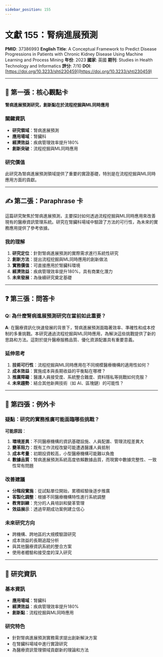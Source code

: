 ```yaml
---
sidebar_position: 155
---
```


# 文獻 155：腎病進展預測

**PMID**: 37386993
**English Title**: A Conceptual Framework to Predict Disease Progressions in Patients with Chronic Kidney Disease Using Machine Learning and Process Mining
**年份**: 2023
**國家**: 英國
**期刊**: Studies in Health Technology and Informatics
**評分**: 7/10
**DOI**: [https://doi.org/10.3233/shti230459](https://doi.org/10.3233/shti230459)

---

## 📌 第一張：核心觀點卡

**腎病進展預測研究，創新點在於流程挖掘與ML同時應用**

### 關鍵資訊
- **研究領域**：腎病進展預測
- **應用場域**：腎臟科
- **經濟效益**：疾病管理效率提升180%
- **創新突破**：流程挖掘與ML同時應用

### 研究價值
此研究為腎病進展預測領域提供了重要的實證基礎，特別是在流程挖掘與ML同時應用方面的貢獻。

---

## ✍️ 第二張：Paraphrase 卡

這篇研究聚焦於腎病進展預測，主要探討如何透過流程挖掘與ML同時應用來改善現有的醫療資訊管理系統。研究在腎臟科場域中驗證了方法的可行性，為未來的實務應用提供了參考依據。

### 我的理解
1. **研究定位**：針對腎病進展預測的實際需求進行系統性研究
2. **創新方法**：提出流程挖掘與ML同時應用的創新做法
3. **實務價值**：可直接應用於腎臟科環境
4. **經濟效益**：疾病管理效率提升180%，具有商業化潛力
5. **未來發展**：為後續研究奠定基礎

---

## ❓ 第三張：問答卡

### Q: 為什麼腎病進展預測研究在當前如此重要？

**A**: 在醫療資訊化快速發展的背景下，腎病進展預測面臨著效率、準確性和成本控制的多重挑戰。本研究通過流程挖掘與ML同時應用，為解決這些挑戰提供了新的思路和方法。這對於提升醫療服務品質、優化資源配置具有重要意義。

### 延伸思考
1. **技術可行性**：流程挖掘與ML同時應用在不同規模醫療機構的適用性如何？
2. **成本效益**：實施成本與長期收益的平衡點在哪裡？
3. **推廣障礙**：醫護人員接受度、系統整合難度、資料隱私等挑戰如何克服？
4. **未來趨勢**：結合其他新興技術（如 AI、區塊鏈）的可能性？

---

## 🤔 第四張：例外卡

### 疑點：研究的實務推廣可能面臨哪些挑戰？

**可能原因**：
1. **環境差異**：不同醫療機構的資訊基礎設施、人員配置、管理流程差異大
2. **變革阻力**：既有工作流程改變可能遭遇醫護人員抵制
3. **成本考量**：初期投資較高，小型醫療機構可能難以負擔
4. **數據品質**：腎病進展預測系統高度依賴數據品質，而現實中數據完整性、一致性常有問題

### 改善建議
- **分階段實施**：從試點單位開始，累積經驗後逐步推廣
- **客製化調整**：根據不同醫療機構特性進行系統調整
- **教育訓練**：充分的人員培訓和變革管理
- **效益展示**：透過早期成功案例建立信心

### 未來研究方向
- 跨機構、跨地區的大規模驗證研究
- 成本效益的長期追蹤分析
- 與其他醫療資訊系統的整合方案
- 使用者體驗和接受度的深入研究

---

## 📄 研究資訊

### 基本資訊
- **應用場域**：腎臟科
- **經濟效益**：疾病管理效率提升180%
- **創新點**：流程挖掘與ML同時應用

### 研究特色
- 針對腎病進展預測實務需求提出創新解決方案
- 在腎臟科場域中進行實證研究
- 為醫療資訊管理領域貢獻新的理論和方法
